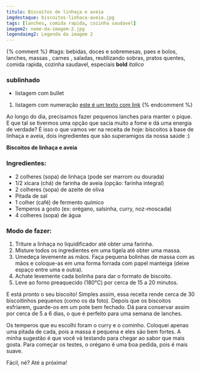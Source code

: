 ```yaml
---
titulo: Biscoitos de linhaça e aveia
imgdestaque: biscoitos-linhaca-aveia.jpg
tags: [lanches, comida rapida, cozinha saudavel]
imagem2: nome-da-imagem-2.jpg
legendaimg2: Legenda da imagem 2
---
```

{% comment %}
#tags: bebidas, doces e sobremesas, paes e bolos, lanches, massas , carnes , saladas, reutilizando sobras, pratos quentes, comida rapida, cozinha saudavel, especiais
**bold**
*italico*
### sublinhado
* listagem com bullet
1. listagem com numeração
[este é um texto com link](https://www.enderecodolink.com)
{% endcomment %}

Ao longo do dia, precisamos fazer pequenos lanches para manter o pique. E que tal se tivermos uma opção que sacia muito a fome e dá uma energia de verdade? É isso o que vamos ver na receita de hoje: biscoitos à base de linhaça e aveia, dois ingredientes que são superamigos da nossa saúde :)

**Biscoitos de linhaça e aveia**

### Ingredientes: 

* 2 colheres (sopa) de linhaça (pode ser marrom ou dourada)
* 1/2 xícara (chá) de farinha de aveia (opção: farinha integral)
* 2 colheres (sopa) de azeite de oliva
* Pitada de sal
* 1 colher (café) de fermento químico
* Temperos a gosto (ex: orégano, salsinha, curry, noz-moscada)
* 4 colheres (sopa) de água

### Modo de fazer: 

1. Triture a linhaça no liquidificador até obter uma farinha.
2. Misture todos os ingredientes em uma tigela até obter uma massa. 
3. Umedeça levemente as mãos. Faça pequena bolinhas de massa com as mãos e coloque-as em uma forma forrada com papel manteiga (deixe espaço entre uma e outra). 
4. Achate levemente cada bolinha para dar o formato de biscoito.
5. Leve ao forno preaquecido (180°C) por cerca de 15 a 20 minutos. 

E está pronto o seu biscoito! Simples assim, essa receita rende cerca de 30 biscoitinhos pequenos (como os da foto). 
Depois que os biscoitos esfriarem, guarde-os em um pote bem fechado. Dá para conservar assim por cerca de 5 a 6 dias, o que é perfeito para uma semana de lanches. 

Os temperos que eu escolhi foram o curry e o cominho. Coloquei apenas uma pitada de cada, pois a massa é pequena e eles são bem fortes. A minha sugestão é que você vá testando para chegar ao sabor que mais gosta. Para começar os testes, o orégano é uma boa pedida, pois é mais suave. 

Fácil, né?
Até a próxima!